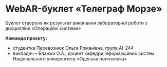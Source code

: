 # WebAR-буклет «Телеграф Морзе»
Буклет створено як результат виконання лабораторної роботи з дисципліни «Операційні системи» 

**Команда проєкту:**
- студентка Перевознюк Ольга Романівна, група AI-244
- викладач – Блажко О.А., доцент кафедри інформаційних систем Національного університету «Одеська політехніка» 
